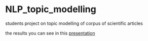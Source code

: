 # NLP_topic_modelling
students project on topic modelling of corpus of scientific articles

the results you can see in this [presentation](https://docs.google.com/presentation/d/15dLherGqZUAqz7QXbhw4Jzg0w_3jfPMzUL2bDyHN9FU/edit?usp=sharing)

